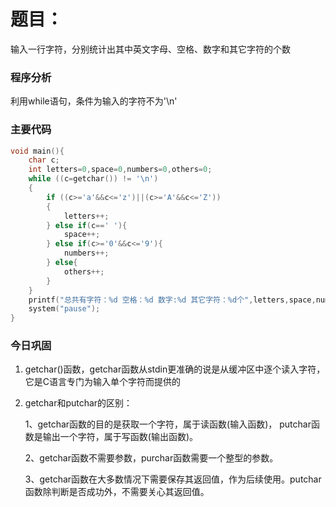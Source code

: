 # 题目：

输入一行字符，分别统计出其中英文字母、空格、数字和其它字符的个数



### 程序分析

利用while语句，条件为输入的字符不为'\n'



### 主要代码

```c
void main(){
	char c;
	int letters=0,space=0,numbers=0,others=0;
	while ((c=getchar()) != '\n')
	{
		if ((c>='a'&&c<='z')||(c>='A'&&c<='Z'))
		{
			letters++;
		} else if(c==' '){
			space++;
		} else if(c>='0'&&c<='9'){
			numbers++;
		} else{
			others++;
		}
	}
	printf("总共有字符：%d 空格：%d 数字:%d 其它字符：%d个",letters,space,numbers,others);
	system("pause");
}
```



### 今日巩固

1. getchar()函数，getchar函数从stdin更准确的说是从缓冲区中逐个读入字符，它是C语言专门为输入单个字符而提供的

2. getchar和putchar的区别： 

   1、getchar函数的目的是获取一个字符，属于读函数(输入函数)， putchar函数是输出一个字符，属于写函数(输出函数)。 

   2、getchar函数不需要参数，purchar函数需要一个整型的参数。 

   3、getchar函数在大多数情况下需要保存其返回值，作为后续使用。putchar函数除判断是否成功外，不需要关心其返回值。